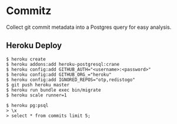 # Commitz

Collect git commit metadata into a Postgres query for easy analysis.

## Heroku Deploy

```console
$ heroku create
$ heroku addons:add heroku-postgresql:crane
$ heroku config:add GITHUB_AUTH="<username>:<password>"
$ heroku config:add GITHUB_ORG_="heroku"
$ heroku config:add IGNORED_REPOS="otp,redistogo"
$ git push heroku master
$ heroku run bundle exec bin/migrate
$ heroku scale runner=1

$ heroku pg:psql
> \x
> select * from commits limit 5;
```
